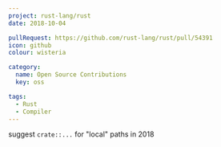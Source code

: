 ```yaml
---
project: rust-lang/rust
date: 2018-10-04

pullRequest: https://github.com/rust-lang/rust/pull/54391
icon: github
colour: wisteria

category:
  name: Open Source Contributions
  key: oss

tags:
  - Rust
  - Compiler
---
```

suggest `crate::...` for "local" paths in 2018
